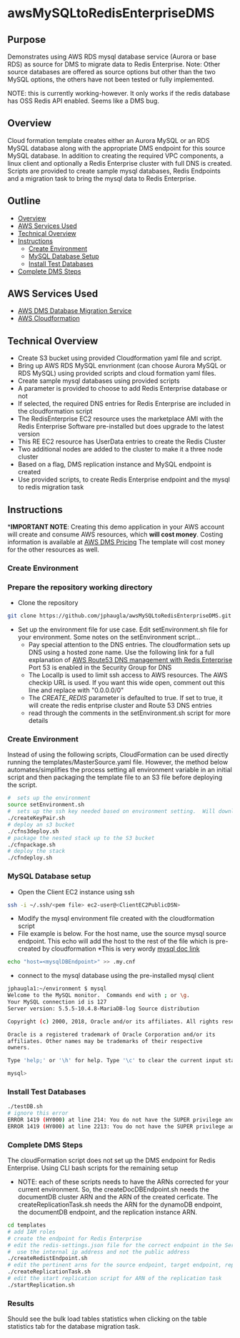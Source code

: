 # awsMySQLtoRedisEnterpriseDMS
## Purpose

Demonstrates using AWS RDS mysql database service (Aurora or base RDS) as source for DMS to migrate data to Redis Enterprise.  Note:  Other source databases are offered as source options but other than the two MySQL options, the others have not been tested or fully implemented.

NOTE:  this is currently working-however.  It only works if the redis database has OSS Redis API enabled.  Seems like a DMS bug.

## Overview

Cloud formation template creates either an Aurora MySQL or an RDS MySQL database along with the appropriate DMS endpoint for this source MySQL database.  In addition to creating the required VPC components, a linux client and optionally a Redis Enterprise cluster with full DNS is created.  Scripts are provided to create sample mysql databases, Redis Endpoints and a migration task to bring the mysql data to Redis Enterprise.

## Outline

- [Overview](#overview)
- [AWS Services Used](#aws-services-used)
- [Technical Overview](#technical-overview)
- [Instructions](#instructions)
  - [Create Environment](#create-environment)
  - [MySQL Database Setup](#mysql-database-setup)
  - [Install Test Databases](#install-test-databases)
- [Complete DMS Steps](#complete-dms-steps)

## AWS Services Used

* [AWS DMS Database Migration Service](https://aws.amazon.com/dms/)
* [AWS Cloudformation](https://aws.amazon.com/cloudformation/)

## Technical Overview

* Create S3 bucket using provided Cloudformation yaml file and script.   
* Bring up AWS RDS MySQL envrionment (can choose Aurora MySQL or RDS MySQL) using provided scripts and cloud formation yaml files.
* Create sample mysql databases using provided scripts
* A parameter is provided to choose to add Redis Enterprise database or not
* If selected, the required DNS entries for Redis Enterprise are included in the cloudformation script
* The RedisEnterprise EC2 resource uses the marketplace AMI with the Redis Enterprise Software pre-installed but does upgrade to the latest version
* This RE EC2 resource has UserData entries to create the Redis Cluster
* Two additional nodes are added to the cluster to make it a three node cluster
* Based on a flag, DMS replication instance and MySQL endpoint is created
* Use provided scripts, to create Redis Enterprise endpoint and the mysql to redis migration task

## Instructions
***IMPORTANT NOTE**: Creating this demo application in your AWS account will create and consume AWS resources, which **will cost money**.  Costing information is available at [AWS DMS Pricing](https://aws.amazon.com/dms/pricing/)   The template will cost money for the other resources as well.

### Create Environment
### Prepare the repository working directory
* Clone the repository
```bash
git clone https://github.com/jphaugla/awsMySQLtoRedisEnterpriseDMS.git
```
* Set up the environment file for use case.  Edit setEnvironment.sh file for your environment.  Some notes on the setEnvironment script...
    * Pay special attention to the DNS entries. The cloudformation sets up DNS using a hosted zone name.   Use the following link for a full explanation of [AWS Route53 DNS management with Redis Enterprise](https://docs.redis.com/latest/rs/installing-upgrading/configuring/configuring-aws-route53-dns-redis-enterprise/)  Port 53 is enabled in the Security Group for DNS
    * The LocalIp is used to limit ssh access to AWS resources.  The AWS checkip URL is used.  If you want this wide open, comment out this line and replace with "0.0.0.0/0"
    * The *CREATE_REDIS* parameter is defaulted to true.  If set to true, it will create the redis entprise cluster and Route 53 DNS entries
    * read through the comments in the setEnvironment.sh script for more details

### Create Environment
Instead of using the following scripts, CloudFormation can be used directly running the templates/MasterSource.yaml file.  However, the method below automates/simplifies the process setting all environment variable in an initial script and then packaging the template file to an S3 file before deploying the script.
```bash
#  sets up the environment
source setEnvironment.sh
#  sets up the ssh key needed based on environment setting.  Will download key to local directory.  Best to move this file to ~/.ssh/
./createKeyPair.sh
# deploy an s3 bucket
./cfns3deploy.sh
# package the nested stack up to the S3 bucket
./cfnpackage.sh
# deploy the stack
./cfndeploy.sh
```

### MySQL Database setup
* Open the Client EC2 instance using ssh
```bash
ssh -i ~/.ssh/<pem file> ec2-user@<ClientEC2PublicDSN>
```
* Modify the mysql environment file created with the cloudformation script
* File example is below.  For the host name, use the source mysql  source endpoint. This echo will add the host to the rest of the file which is pre-created by cloudformation
    *This is very wordy [mysql doc link](https://dev.mysql.com/doc/refman/8.0/en/option-files.html)
```bash
echo "host=<mysqlDBEndpoint>" >> .my.cnf
```
* connect to the mysql database using the pre-installed mysql client
```bash
jphaugla1:~/environment $ mysql
Welcome to the MySQL monitor.  Commands end with ; or \g.
Your MySQL connection id is 127
Server version: 5.5.5-10.4.8-MariaDB-log Source distribution

Copyright (c) 2000, 2018, Oracle and/or its affiliates. All rights reserved.

Oracle is a registered trademark of Oracle Corporation and/or its
affiliates. Other names may be trademarks of their respective
owners.

Type 'help;' or '\h' for help. Type '\c' to clear the current input statement.

mysql>
```
### Install Test Databases
```bash
./testDB.sh
# ignore this error
ERROR 1419 (HY000) at line 214: You do not have the SUPER privilege and binary logging is enabled (you *might* want to use the less safe log_bin_trust_function_creators variable)
ERROR 1419 (HY000) at line 2213: You do not have the SUPER privilege and binary logging is enabled (you *might* want to use the less safe log_bin_trust_function_creators variable)

```

### Complete DMS Steps
The cloudFormation script does not set up the DMS endpoint for Redis Enterprise.  Using CLI bash scripts for the remaining setup
* NOTE:  each of these scripts needs to have the ARNs corrected for your current environment.  So, the createDocDBEndpoint.sh needs the documentDB cluster ARN and the ARN of the created cerficate.  The createReplicationTask.sh needs the ARN for the dynamoDB endpoint, the documentDB endpoint, and the replication instance ARN.
```bash
cd templates
# add IAM roles
# create the endpoint for Redis Enterprise
# edit the redis-settings.json file for the correct endpoint in the ServerName
#  use the internal ip address and not the public address
./createRedistEndpoint.sh
# edit the pertinent arns for the source endpoint, target endpoint, replication instance and then run the create replication scripts
./createReplicationTask.sh
# edit the start replication script for ARN of the replication task
./startReplication.sh
```
### Results

Should see the bulk load tables statistics when clicking on the table statistics tab for the database migration task.
